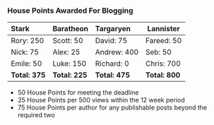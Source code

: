 ### House Points Awarded For Blogging
| Stark | Baratheon | Targaryen | Lannister |
| :--- | :----- | :---------------- | ------------- |
| Rory: 250 | Scott: 50 | David: 75 | Fareed: 50 |
| Nick: 75 | Alex: 25 | Andrew: 400 | Seb: 50 |
| Emile: 50 | Luke: 150 | Richard: 0 | Chris: 700 |
| **Total: 375** | **Total: 225** | **Total: 475** | **Total: 800** |

- 50 House Points for meeting the deadline
- 25 House Points per 500 views within the 12 week period
- 75 House Points per author for any publishable posts beyond the required two
